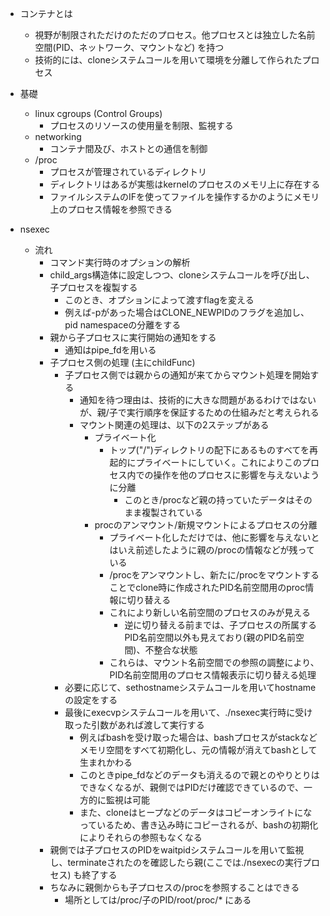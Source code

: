 - コンテナとは
  - 視野が制限されただけのただのプロセス。他プロセスとは独立した名前空間(PID、ネットワーク、マウントなど) を持つ
  - 技術的には、cloneシステムコールを用いて環境を分離して作られたプロセス

- 基礎
  - linux cgroups (Control Groups)
    - プロセスのリソースの使用量を制限、監視する
  - networking
    - コンテナ間及び、ホストとの通信を制御
  - /proc
    - プロセスが管理されているディレクトリ
    - ディレクトリはあるが実態はkernelのプロセスのメモリ上に存在する
    - ファイルシステムのIFを使ってファイルを操作するかのようにメモリ上のプロセス情報を参照できる

- nsexec
  - 流れ
    - コマンド実行時のオプションの解析
    - child_args構造体に設定しつつ、cloneシステムコールを呼び出し、子プロセスを複製する
      - このとき、オプションによって渡すflagを変える
      - 例えば-pがあった場合はCLONE_NEWPIDのフラグを追加し、pid namespaceの分離をする
    - 親から子プロセスに実行開始の通知をする
      - 通知はpipe_fdを用いる
    - 子プロセス側の処理 (主にchildFunc)
      - 子プロセス側では親からの通知が来てからマウント処理を開始する
        - 通知を待つ理由は、技術的に大きな問題があるわけではないが、親/子で実行順序を保証するための仕組みだと考えられる
        - マウント関連の処理は、以下の2ステップがある
          - プライベート化
            - トップ("/")ディレクトリの配下にあるものすべてを再起的にプライベートにしていく。これによりこのプロセス内での操作を他のプロセスに影響を与えないように分離
              - このとき/procなど親の持っていたデータはそのまま複製されている
          - procのアンマウント/新規マウントによるプロセスの分離
            - プライベート化しただけでは、他に影響を与えないとはいえ前述したように親の/procの情報などが残っている
            - /procをアンマウントし、新たに/procをマウントすることでclone時に作成されたPID名前空間用のproc情報に切り替える
            - これにより新しい名前空間のプロセスのみが見える
              - 逆に切り替える前までは、子プロセスの所属するPID名前空間以外も見えており(親のPID名前空間)、不整合な状態
            - これらは、マウント名前空間での参照の調整により、PID名前空間用のプロセス情報表示に切り替える処理
      - 必要に応じて、sethostnameシステムコールを用いてhostnameの設定をする
      - 最後にexecvpシステムコールを用いて、./nsexec実行時に受け取った引数があれば渡して実行する
        - 例えばbashを受け取った場合は、bashプロセスがstackなどメモリ空間をすべて初期化し、元の情報が消えてbashとして生まれかわる
        - このときpipe_fdなどのデータも消えるので親とのやりとりはできなくなるが、親側ではPIDだけ確認できているので、一方的に監視は可能
        - また、cloneはヒープなどのデータはコピーオンライトになっているため、書き込み時にコピーされるが、bashの初期化によりそれらの参照もなくなる
    - 親側では子プロセスのPIDをwaitpidシステムコールを用いて監視し、terminateされたのを確認したら親(ここでは./nsexecの実行プロセス) も終了する
    - ちなみに親側からも子プロセスの/procを参照することはできる
      - 場所としては/proc/子のPID/root/proc/* にある
